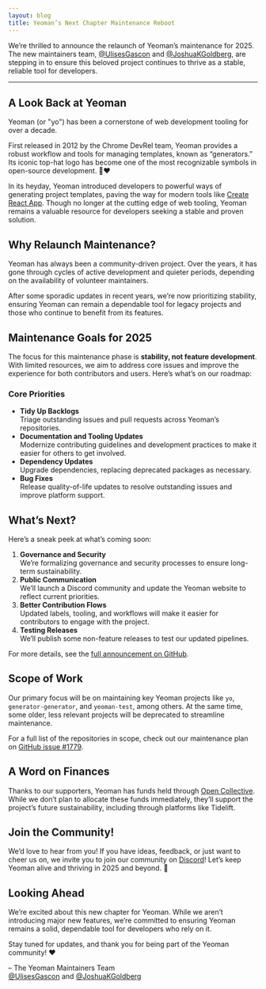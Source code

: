 ```yaml
---
layout: blog
title: Yeoman’s Next Chapter Maintenance Reboot
---
```


We’re thrilled to announce the relaunch of Yeoman’s maintenance for 2025. The new maintainers team, [@UlisesGascon](https://github.com/UlisesGascon) and [@JoshuaKGoldberg](https://github.com/JoshuaKGoldberg), are stepping in to ensure this beloved project continues to thrive as a stable, reliable tool for developers.

---

## A Look Back at Yeoman

Yeoman (or "yo") has been a cornerstone of web development tooling for over a decade.  

First released in 2012 by the Chrome DevRel team, Yeoman provides a robust workflow and tools for managing templates, known as “generators.” Its iconic top-hat logo has become one of the most recognizable symbols in open-source development. 🎩❤️  

In its heyday, Yeoman introduced developers to powerful ways of generating project templates, paving the way for modern tools like [Create React App](https://create-react-app.dev). Though no longer at the cutting edge of web tooling, Yeoman remains a valuable resource for developers seeking a stable and proven solution.


## Why Relaunch Maintenance?

Yeoman has always been a community-driven project. Over the years, it has gone through cycles of active development and quieter periods, depending on the availability of volunteer maintainers.  

After some sporadic updates in recent years, we’re now prioritizing stability, ensuring Yeoman can remain a dependable tool for legacy projects and those who continue to benefit from its features.  


## Maintenance Goals for 2025

The focus for this maintenance phase is **stability, not feature development**. With limited resources, we aim to address core issues and improve the experience for both contributors and users. Here’s what’s on our roadmap:

### Core Priorities

- **Tidy Up Backlogs**  
  Triage outstanding issues and pull requests across Yeoman’s repositories.  
- **Documentation and Tooling Updates**  
  Modernize contributing guidelines and development practices to make it easier for others to get involved.  
- **Dependency Updates**  
  Upgrade dependencies, replacing deprecated packages as necessary.  
- **Bug Fixes**  
  Release quality-of-life updates to resolve outstanding issues and improve platform support.  


## What’s Next?

Here’s a sneak peek at what’s coming soon:

1. **Governance and Security**  
   We’re formalizing governance and security processes to ensure long-term sustainability.  
2. **Public Communication**  
   We’ll launch a Discord community and update the Yeoman website to reflect current priorities.  
3. **Better Contribution Flows**  
   Updated labels, tooling, and workflows will make it easier for contributors to engage with the project.  
4. **Testing Releases**  
   We’ll publish some non-feature releases to test our updated pipelines.  

For more details, see the [full announcement on GitHub](https://github.com/yeoman/yeoman/issues/1779).


## Scope of Work

Our primary focus will be on maintaining key Yeoman projects like `yo`, `generator-generator`, and `yeoman-test`, among others. At the same time, some older, less relevant projects will be deprecated to streamline maintenance.  

For a full list of the repositories in scope, check out our maintenance plan on [GitHub issue #1779](https://github.com/yeoman/yeoman/issues/1779).  


## A Word on Finances

Thanks to our supporters, Yeoman has funds held through [Open Collective](https://opencollective.com/yeoman). While we don’t plan to allocate these funds immediately, they’ll support the project’s future sustainability, including through platforms like Tidelift.


## Join the Community!

We’d love to hear from you! If you have ideas, feedback, or just want to cheer us on, we invite you to join our community on [Discord](https://discord.gg/DqSm3meK)! Let’s keep Yeoman alive and thriving in 2025 and beyond. 🎉  

## Looking Ahead

We’re excited about this new chapter for Yeoman. While we aren’t introducing major new features, we’re committed to ensuring Yeoman remains a solid, dependable tool for developers who rely on it.  

Stay tuned for updates, and thank you for being part of the Yeoman community! ❤️  

– The Yeoman Maintainers Team  
[@UlisesGascon](https://github.com/UlisesGascon) and [@JoshuaKGoldberg](https://gist.github.com/JoshuaKGoldberg)
